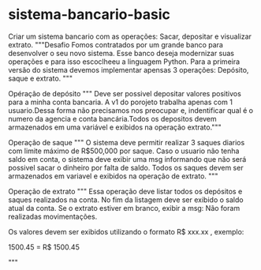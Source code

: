 
# sistema-bancario-basic

Criar um sistema bancario com as operações: Sacar, depositar e visualizar extrato.
"""Desafio Fomos contratados por um grande banco para desenvolver o seu novo sistema. Esse banco deseja modernizar suas operações e para isso escoclheeu a linguagem Python. Para a primeira versão do sistema devemos implementar apensas 3 operações: Depósito, saque e extrato. """

Opéração de depósito
""" Deve ser possivel depositar valores positivos para a minha conta bancaria. A v1 do porojeto trabalha apenas com 1 usuario.Dessa forma não precisamos nos preocupar e, indentificar qual é o numero da agencia e conta bancária.Todos os depositos devem armazenados em uma variável e exibidos na operação extrato."""

Operação de saque
""" O sistema deve permitir realizar 3 saques diarios com limite máximo de R$500,000 por saque. Caso o usuario não tenha saldo em conta, o sistema deve exibir uma msg informando que não será possivel sacar o dinheiro por falta de saldo. Todos os saques devem ser armazenados em variavel e exibidos na operação de extrato. """

Operação de extrato
""" Essa operação deve listar todos os depósitos e saques realizados na conta. No fim da listagem deve ser exibido o saldo atual da conta. Se o extrato estiver em branco, exibir a msg: Não foram realizadas movimentações.

Os valores devem ser exibidos utilizando o formato R$ xxx.xx , exemplo:

1500.45 = R$ 1500.45

"""
